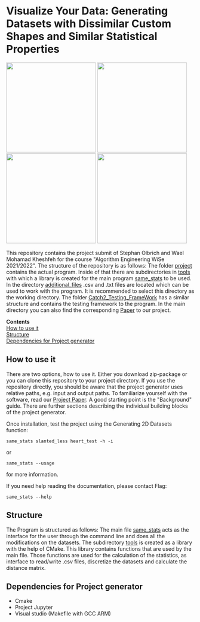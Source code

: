 <a id="top"></a>
# Visualize Your Data: Generating Datasets with Dissimilar Custom Shapes and Similar Statistical Properties
<img src="https://user-images.githubusercontent.com/92784846/156038153-ab7096c4-c754-4b74-8bfc-7c739e5536af.jpg" width="240" height="240"> <img src="https://user-images.githubusercontent.com/92784846/156038727-106ea6d9-da9c-4361-9f61-cb42395f38e2.jpg" width="240" height="240"> <img src="https://user-images.githubusercontent.com/92784846/156038734-cada3326-e61a-45da-8df2-ceee991aae04.jpg" width="240" height="240"> <img src="https://user-images.githubusercontent.com/92784846/156038740-785f133c-adf1-4c24-a629-1cb6b3b0c6b5.jpg" width="240" height="240">

This repository contains the project submit of Stephan Olbrich and Wael Mohamad Kheshfeh for the course "Algorithm Engineering WiSe 2021/2022". The structure of the repository is as follows: The folder [project](project) contains the actual program. Inside of that there are subdirectories in [tools](project/tools) with which a library is created for the main program [same_stats](project/same_stats.cpp) to be used. In the directory [additional_files](project/additional_files) .csv and .txt files are located which can be used to work with the program. It is recommended to select this directory as the working directory. The folder [Catch2_Testing_FrameWork](Catch2_Testing_FrameWork) has a similar structure and contains the testing framework to the program. In the main directory you can also find the corresponding [Paper](Visualize&#32;Your&#32;Data.pdf) to our project.

**Contents**<br>
[How to use it](#how-to-use-it)<br>
[Structure](#structure)<br>
[Dependencies for Project generator](#dependencies-for-Project-generator)<br>

## How to use it

There are two options, how to use it. Either you download zip-package or you can clone this repository to your project directory.
If you use the repository directly, you should be aware that the project generator uses relative paths, e.g. input and output paths.
To familiarize yourself with the software, read our [Project Paper](Visualize&#32;Your&#32;Data.pdf). A good starting point is the "Background" guide. There are further sections describing the individual building blocks of the project generator.


Once installation, test the project using the Generating 2D Datasets function: 

    same_stats slanted_less heart_test -h -i 
    
  or 
    
    same_stats --usage
    
for more information.
    
    
If you need help reading the documentation, please contact Flag: 


    same_stats --help

## Structure

The Program is structured as follows: The main file [same_stats](project/same_stats.cpp) acts as the interface for the user through the command line and does all the modifications on the datasets. The subdirectory [tools](project/tools) is created as a library with the help of CMake. This library contains functions that are used by the main file. Those functions are used for the calculation of the statistics, as interface to read/write .csv files, discretize the datasets and calculate the distance matrix.

## Dependencies for Project generator

* Cmake 
* Project Jupyter 
* Visual studio (Makefile with GCC ARM) 
